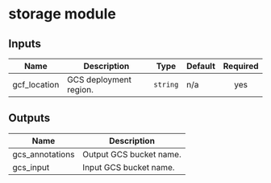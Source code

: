 # storage module

<!-- BEGINNING OF PRE-COMMIT-TERRAFORM DOCS HOOK -->
## Inputs

| Name | Description | Type | Default | Required |
|------|-------------|------|---------|:--------:|
| gcf\_location | GCS deployment region. | `string` | n/a | yes |

## Outputs

| Name | Description |
|------|-------------|
| gcs\_annotations | Output GCS bucket name. |
| gcs\_input | Input GCS bucket name. |

<!-- END OF PRE-COMMIT-TERRAFORM DOCS HOOK -->
